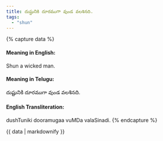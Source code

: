 ```yaml
---
title: దుష్టునికి దూరముగా వుండ వలశినది.
tags:
  - "shun"
---
```


{% capture data %}
#### Meaning in English:
Shun a wicked man.

#### Meaning in Telugu:
దుష్టునికి దూరముగా వుండ వలశినది.

#### English Transliteration:
dushTuniki dooramugaa vuMDa valaSinadi.
{% endcapture %}

{{ data | markdownify }}

